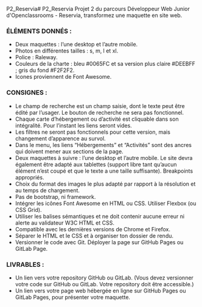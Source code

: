 P2_Reservia# P2_Reservia
Projet 2 du parcours Développeur Web Junior d'Openclassrooms - Reservia, transformez une maquette en site web.

<h3>ÉLÉMENTS DONNÉS :</h3>
<ul>
  <li>Deux maquettes : l’une desktop et l’autre mobile.</li>
  <li>Photos en différentes tailles : s, m, l et xl.</li>
  <li>Police : Raleway.</li>
  <li>Couleurs de la charte : bleu #0065FC et sa version plus claire #DEEBFF ; gris du fond #F2F2F2.</li>
  <li>Icones proviennent de Font Awesome.</li>
</ul>

<h3>CONSIGNES :</h3>

<ul>
<li>Le champ de recherche est un champ saisie, dont le texte peut être édité par l’usager. Le bouton de recherche ne sera pas fonctionnel.</li>
<li>Chaque carte d’hébergement ou d’activité est cliquable dans son intégralité. Pour l’instant les liens seront vides.</li>
<li>Les filtres ne seront pas fonctionnels pour cette version, mais changement d’apparence au survol.</li>
<li>Dans le menu, les liens “Hébergements” et “Activités” sont des ancres qui doivent mener aux sections de la page.</li>
<li>Deux maquettes à suivre : l’une desktop et l’autre mobile. Le site devra également être adapté aux tablettes (support libre tant qu’aucun élément n’est coupé et que le texte a une taille suffisante). Breakpoints appropriés.</li>
<li>Choix du format des images le plus adapté par rapport à la résolution et au temps de chargement.</li>
<li>Pas de bootstrap, ni framework.</li>
<li>Intégrer les icônes Font Awesome en HTML ou CSS. Utiliser Flexbox (ou CSS Grid).</li>
<li>Utiliser les balises sémantiques et ne doit contenir aucune erreur ni alerte au validateur W3C HTML et CSS.</li>
<li>Compatible avec les dernières versions de Chrome et Firefox.</li>
<li>Séparer le HTML et le CSS et à organiser ton dossier de rendu.</li>
<li>Versionner le code avec Git. Déployer la page sur GitHub Pages ou GitLab Page.</li>
</ul>

<h3>LIVRABLES :</h3>

<ul>
  <li>Un lien vers votre repository GitHub ou GitLab. (Vous devez versionner votre code sur GitHub ou GitLab. Votre repository doit être accessible.)</li>
<li>Un lien vers votre page web hébergée en ligne sur GitHub Pages ou GitLab Pages, pour présenter votre maquette. </li>
  </ul>
